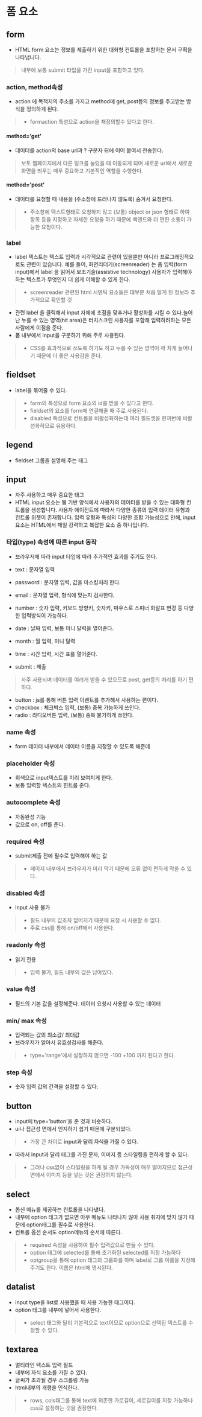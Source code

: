 # 폼 요소

## form
- HTML form 요소는 정보를 제출하기 위한 대화형 컨트롤을 포함하는 문서 구획을 나타냅니다.
> 내부에 보통 submit 타입을 가진 input을 포함하고 있다.  

### action, method속성

- action 에 목적지의 주소를 가지고 method에 get, post등의 정보를 주고받는 방식을 정의하게 된다.
> - formaction 특성으로 action을 재정의할수 있다고 한다.
#### method='get' 
- 데이터를 action의 base url과 ? 구분자 뒤에 이어 붙여서 전송한다.
> 보토 웹페이지에서 다른 링크를 눌렀을 때 이동되게 되며 새로운 url에서 새로운 화면을 띄우는 매우 중요하고 기본적인 역할을 수행한다.  

#### method='post' 
- 데이터를 요청할 때 내용을 (주소창에 드러나지 않도록) 숨겨서 요청한다.
> - 주소창에 텍스트형태로 요청하지 않고 (보통) object or json 형태로 하여 항목 등을 지정하고 자세한 요청을 하기 때문에 백엔드와 더 편한 소통이 가능한 요청이다.


### label
- label 텍스트는 텍스트 입력과 시각적으로 관련이 있을뿐만 아니라 프로그래밍적으로도 관련이 있습니다. 예를 들어, 화면리더기(screenreader) 는 폼 입력(form input)에서 label 을 읽어서 보조기술(assistive technology) 사용자가 입력해야하는 텍스트가 무엇인지 더 쉽게 이해할 수 있게 한다. 
> - screenreader 관련된 html 시멘틱 요소들은 대부분 처음 알게 된 정보라 추가적으로 확인할 것
<!-- TODO -->  
- 관련 label 을 클릭해서 input  자체에 초점을 맞추거나 활성화를 시킬 수 있다.늘어난 누를 수 있는 영역(hit area)은 터치스크린 사용자를 포함해 입력하려하는 모든 사람에게 이점을 준다.
- 폼 내부에서 input을 구분하기 위해 주로 사용된다.
> - CSS를 효과적으로 쓰도록 하기도 하고 누를 수 있는 영역이 꽉 차게 늘어나기 때문에 더 좋은 사용감을 준다.


## fieldset
- label을 묶어줄 수 있다.
> - form의 특성으로 form 요소의 id를 받을 수 있다고 한다.   
> - fieldset의 요소를 form에 연결해줄 때 주로 사용된다.  
> - disabled 특성으로 컨트롤을 비활성화하는데 여러 필드셋을 한꺼번에 비활성화하므로 유용하다.  
>  
## legend
- fieldset 그룹을 설명해 주는 태그

## input
- 자주 사용하고 매우 중요한 태그  
- HTML input 요소는 웹 기반 양식에서 사용자의 데이터를 받을 수 있는 대화형 컨트롤을 생성합니다. 사용자 에이전트에 따라서 다양한 종류의 입력 데이터 유형과 컨트롤 위젯이 존재합니다. 입력 유형과 특성의 다양한 조합 가능성으로 인해, input 요소는 HTML에서 제일 강력하고 복잡한 요소 중 하나입니다.  

### 타입(type) 속성에 따른 input 동작

- 브라우저에 따라 input 타입에 따라 추가적인 효과를 주기도 한다.

- text : 문자열 입력
- password : 문자열 입력, 값을 마스킹처리 한다.  
- email : 문자열 입력, 형식에 맞는지 검사한다.  
- number : 숫자 입력, 키보드 방향키, 숫자키, 마우스로 스피너 화살표 변경 등 다양한 입력방식이 가능하다.  
- date : 날짜 입력, 보통 미니 달력을 열어준다.
- month : 월 입력, 미니 달력
- time : 시간 입력, 시간 표를 열어준다.
- submit : 제출
> 자주 사용되며 데이터를 여러개 받을 수 있으므로 post, get등의 처리를 하기 편하다. 
- button : js를 통해 버튼 입력 이벤트를 추가해서 사용하는 편이다.
- checkbox : 체크박스 입력, (보통) 중복 가능하게 쓰인다.
- radio : 라디오버튼 입력, (보통) 중복 불가하게 쓰인다.


### name 속성
- form 데이터 내부에서 데이터 이름을 지정할 수 있도록 해준데

### placeholder 속성
- 회색으로 input텍스트를 미리 보여지게 한다.
- 보통 입력할 텍스트의 힌트를 준다.

### autocomplete 속성
- 자동완성 기능 
- 값으로 on, off를 준다.

### required 속성
- submit제출 전에 필수로 입력해야 하는 값
> - 페이지 내부에서 브라우저가 미리 막기 때문에 오류 없이 편하게 막을 수 있다.

### disabled 속성
- input 사용 불가
> - 필드 내부의 값조차 없어지기 때문에 요청 시 사용할 수 없다.
> - 주로 css를 통해 on/off해서 사용한다.

### readonly 속성
- 읽기 전용
> - 입력 불가, 필드 내부의 값은 남아있다.

### value 속성
- 필드의 기본 값을 설정해준다. 데이터 요청시 사용할 수 있는 데이터

### min/ max 속성
- 입력되는 값의 최소값/ 최대값
- 브라우저가 알아서 유효성검사를 해준다.
> - type='range'에서 설정하지 않으면 -100 +100 까지 된다고 한다.

### step 속성
- 숫자 입력 값의 간격을 설정할 수 있다.


## button

- input에 type='button'을 준 것과 비슷하다.
- ui나 접근성 면에서 인지하기 쉽기 때문에 구분되었다.
> - 가장 큰 차이로 **input과 달리 자식을 가질 수 있다.**
- 따라서 input과 달리 태그를 가진 문자, 이미지 등 스타일링을 편하게 할 수 있다.
> - 그러나 css없이 스타일링을 하게 될 경우 가독성이 매우 떨어지므로 접근성 면에서 이미지 등을 넣는 것은 권장하지 않는다.

## select
- 옵션 메뉴를 제공하는 컨트롤을 나타낸다.
- 내부에 option 태그가 없으면 아무 메뉴도 나타나지 않아 사용 취지에 맞지 않기 때문에 option태그를 필수로 사용한다.
- 컨트롤 옵션 순서도 option메뉴의 순서에 따른다.
> - required 속성을 사용하여 필수 입력값으로 만들 수 있다.
> - option 태그에 selected를 통해 초기화된 selected를 지정 가능하다
> - optgroup을 통해 option 태그의 그룹화를 하며 label로 그룹 이름을 지정해 주기도 한다. 이름은 html에 명시된다. 

## datalist
- input type을 list로 사용했을 때 사용 가능한 태그이다.
- option 태그를 내부에 넣어서 사용한다.
> - select 태그와 달리 기본적으로 text이므로 option으로 선택된 텍스트를 수정할 수 있다.

## textarea
- 멀티라인 텍스트 입력 필드
- 내부에 자식 요소를 가질 수 있다.
- 글씨가 초과될 경우 스크롤링 가능
- html내부의 개행을 인식한다.
> - rows, cols태그를 통해 text에 의존한 가로길이, 세로길이를 지정 가능하나 css로 설정하는 것을 권장한다.